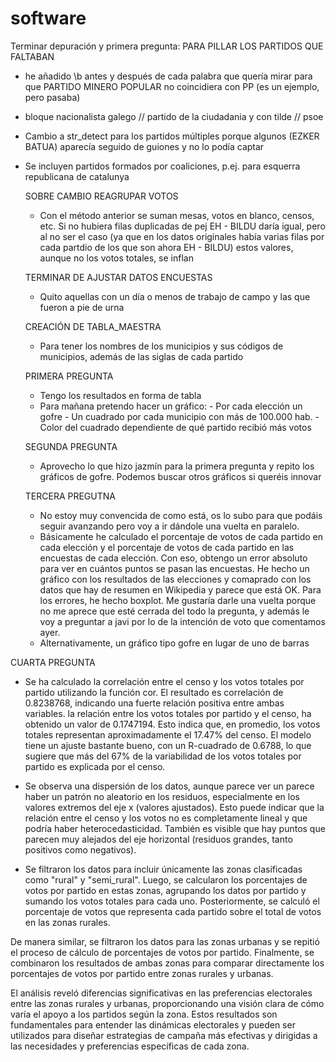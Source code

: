 # software

Terminar depuración y primera pregunta:
  PARA PILLAR LOS PARTIDOS QUE FALTABAN
  - he añadido \\b antes y después de cada palabra que quería mirar para que PARTIDO MINERO POPULAR no coincidiera con PP (es un ejemplo, pero pasaba)
  - bloque nacionalista galego // partido de la ciudadania y con tilde // psoe 
  - Cambio a str_detect para los partidos múltiples porque algunos (EZKER BATUA) aparecía seguido de guiones y no lo podía captar
  - Se incluyen partidos formados por coaliciones, p.ej. para esquerra republicana de catalunya

    SOBRE CAMBIO REAGRUPAR VOTOS
    - Con el método anterior se suman mesas, votos en blanco, censos, etc. Si no hubiera filas duplicadas de pej EH - BILDU daría igual, pero al no ser el caso (ya que en los datos originales
      había varias filas por cada partdio de los que son ahora EH - BILDU) estos valores, aunque no los votos totales, se inflan

    TERMINAR DE AJUSTAR DATOS ENCUESTAS
    - Quito aquellas con un día o menos de trabajo de campo y las que fueron a pie de urna

    CREACIÓN DE TABLA_MAESTRA
    - Para tener los nombres de los municipios y sus códigos de municipios, además de las siglas de cada partido
    
    PRIMERA PREGUNTA
    - Tengo los resultados en forma de tabla
    - Para mañana pretendo hacer un gráfico:
          - Por cada elección un gofre
          - Un cuadrado por cada municipio con más de 100.000 hab.
          - Color del cuadrado dependiente de qué partido recibió más votos

    SEGUNDA PREGUNTA
    - Aprovecho lo que hizo jazmín para la primera pregunta y repito los gráficos de gofre. Podemos buscar otros gráficos si queréis innovar
   
    TERCERA PREGUTNA
    - No estoy muy convencida de como está, os lo subo para que podáis seguir avanzando pero voy a ir dándole una vuelta en paralelo.
    - Básicamente he calculado el porcentaje de votos de cada partido en cada elección y el porcentaje de votos de cada partido en las encuestas de cada elección. Con eso, obtengo un error absoluto para ver en cuántos puntos se pasan las encuestas. He hecho un gráfico con los resultados de las elecciones y comaprado con los datos que hay de resumen en Wikipedia y parece que está OK. Para los errores, he hecho boxplot. Me gustaría darle una vuelta porque no me aprece que esté cerrada del todo la pregunta, y además le voy a preguntar a javi por lo de la intención de voto que comentamos ayer.
    - Alternativamente, un gráfico tipo gofre en lugar de uno de barras


  CUARTA PREGUNTA
  - Se ha calculado la correlación entre el censo y los votos totales por partido utilizando la función cor. El resultado es correlación de 0.8238768, indicando una fuerte relación positiva entre ambas variables.
la relación entre los votos totales por partido y el censo, ha obtenido un valor de 0.1747194. Esto indica que, en promedio, los votos totales representan aproximadamente el 17.47% del censo.
El modelo tiene un ajuste bastante bueno, con un R-cuadrado de 0.6788, lo que sugiere que más del 67% de la variabilidad de los votos totales por partido es explicada por el censo.
- Se observa una dispersión de los datos, aunque parece ver un parece haber un patrón no aleatorio en los residuos, especialmente en los valores extremos del eje  x (valores ajustados). Esto puede indicar que la relación entre el censo y los votos no es completamente lineal y que podría haber heterocedasticidad. También es visible que hay puntos que parecen muy alejados del eje horizontal (residuos grandes, tanto positivos como negativos).

- Se filtraron los datos para incluir únicamente las zonas clasificadas como "rural" y "semi_rural". Luego, se calcularon los porcentajes de votos por partido en estas zonas, agrupando los datos por partido y sumando los votos totales para cada uno. Posteriormente, se calculó el porcentaje de votos que representa cada partido sobre el total de votos en las zonas rurales.

De manera similar, se filtraron los datos para las zonas urbanas y se repitió el proceso de cálculo de porcentajes de votos por partido. Finalmente, se combinaron los resultados de ambas zonas para comparar directamente los porcentajes de votos por partido entre zonas rurales y urbanas.

El análisis reveló diferencias significativas en las preferencias electorales entre las zonas rurales y urbanas, proporcionando una visión clara de cómo varía el apoyo a los partidos según la zona. Estos resultados son fundamentales para entender las dinámicas electorales y pueden ser utilizados para diseñar estrategias de campaña más efectivas y dirigidas a las necesidades y preferencias específicas de cada zona.

